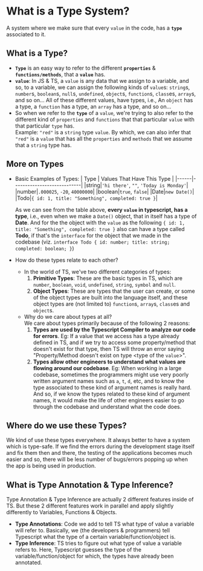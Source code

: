 # What is a Type System?

A system where we make sure that every `value` in the code, has a **`type`** associated to it.

## What is a Type?

- **`Type`** is an easy way to refer to the different **`properties`** & **`functions/methods`**, that a **`value`** has.
- **`value`**: In JS & TS, a `value` is any data that we assign to a variable, and so, to a variable, we can assign the following kinds of `value`s: `string`s, `number`s, `boolean`s, `null`s, `undefined`, `object`s, `function`s, `class`es, `array`s, and so on... All of these different values, have types, i.e., An `object` has a type, a `function` has a type, an `array` has a type, and so on...
- So when we refer to the **`type`** of a `value`, we're trying to also refer to the different kind of `properties` and `functions` that that particular `value` with that particular `type` has. <br> Example: `"red"` is a `string` type `value`. By which, we can also infer that `"red"` is a `value` that has all the `properties` and `methods` that we assume that a `string` type has.

## More on Types

- Basic Examples of Types:
  | Type | Values That Have This Type |
  |------|----------------------------|
  |string|`'hi there'`, `""`, `'Today is Monday'`|
  |number|`.000025`, `-20`, `40000000`|
  |boolean|`true`, `false`|
  |Date|`new Date()`|
  |Todo|`{ id: 1, title: "Something", completed: true }`|

  As we can see from the table above, **every `value` in typescript, has a type**, i.e., even when we make a `Date()` object, that in itself has a type of **Date**. And for the the object with the `value` as the following `{ id: 1, title: "Something", completed: true }` also can have a type called **Todo**, if that's the `interface` for the object that we made in the codebase (viz. `interface Todo { id: number; title: string; completed: boolean; }`)
- How do these types relate to each other?
  - In the world of TS, we've two different categories of types:
    1. **Primitive Types**: These are the basic types in TS, which are `number`, `boolean`, `void`, `undefined`, `string`, `symbol` and `null`.
    2. **Object Types**: These are types that the user can create, or some of the object types are built into the language itself, and these object types are (not limited to) `function`s, `array`s, `class`es and `object`s.
  - Why do we care about types at all? <br> We care about types primarily because of the following 2 reasons:
    1. **Types are used by the Typescript Compiler to analyze our code for errors**. Eg: If a value that we access has a type already defined in TS, and if we try to access some property/method that doesn't exist for that type, then TS will throw an error saying "Property/Method doesn't exist on type &lt;type of the `value`>".
    2. **Types allow other engineers to understand what values are flowing around our codebase**. Eg: When working in a large codebase, sometimes the programmers might use very poorly written argument names such as `a`, `t`, `d`, etc, and to know the type associated to these kind of argument names is really hard. And so, if we know the types related to these kind of argument names, it would make the life of other engineers easier to go through the codebase and understand what the code does.

## Where do we use these Types?

We kind of use these types everywhere. It always better to have a system which is type-safe. If we find the errors during the development stage itself and fix them then and there, the testing of the applications becomes much easier and so, there will be less number of bugs/errors popping up when the app is being used in production.

## What is Type Annotation & Type Inference?

Type Annotation & Type Inference are actually 2 different features inside of TS. But these 2 different features work in parallel and apply slightly differently to Variables, Functions & Objects.

- **Type Annotations**: Code we add to tell TS what type of value a variable will refer to. Basically, we (the developers & programmers) tell Typescript what the type of a certain variable/function/object is.
- **Type Inference**: TS tries to figure out what type of value a variable refers to. Here, Typescript guesses the type of the variable/function/object for which, the types have already been annotated.
